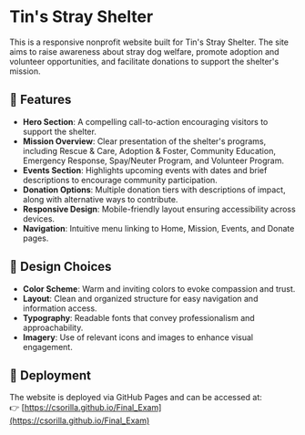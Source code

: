 # Tin's Stray Shelter 

This is a responsive nonprofit website built for Tin's Stray Shelter. The site aims to raise awareness about stray dog welfare, promote adoption and volunteer opportunities, and facilitate donations to support the shelter's mission.

## 🌟 Features

- **Hero Section**: A compelling call-to-action encouraging visitors to support the shelter.
- **Mission Overview**: Clear presentation of the shelter's programs, including Rescue & Care, Adoption & Foster, Community Education, Emergency Response, Spay/Neuter Program, and Volunteer Program.
- **Events Section**: Highlights upcoming events with dates and brief descriptions to encourage community participation.
- **Donation Options**: Multiple donation tiers with descriptions of impact, along with alternative ways to contribute.
- **Responsive Design**: Mobile-friendly layout ensuring accessibility across devices.
- **Navigation**: Intuitive menu linking to Home, Mission, Events, and Donate pages.

## 🎨 Design Choices

- **Color Scheme**: Warm and inviting colors to evoke compassion and trust.
- **Layout**: Clean and organized structure for easy navigation and information access.
- **Typography**: Readable fonts that convey professionalism and approachability.
- **Imagery**: Use of relevant icons and images to enhance visual engagement.

## 🚀 Deployment

The website is deployed via GitHub Pages and can be accessed at:  
👉 [https://csorilla.github.io/Final_Exam](https://csorilla.github.io/Final_Exam)
